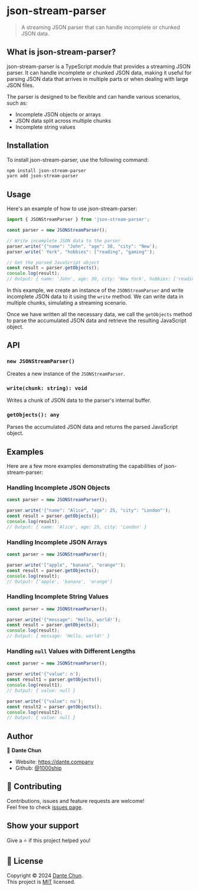 # json-stream-parser

> A streaming JSON parser that can handle incomplete or chunked JSON data.

## What is json-stream-parser?

json-stream-parser is a TypeScript module that provides a streaming JSON parser. It can handle incomplete or chunked JSON data, making it useful for parsing JSON data that arrives in multiple parts or when dealing with large JSON files.

The parser is designed to be flexible and can handle various scenarios, such as:

- Incomplete JSON objects or arrays
- JSON data split across multiple chunks
- Incomplete string values

## Installation

To install json-stream-parser, use the following command:

```bash
npm install json-stream-parser
yarn add json-stream-parser
```

## Usage

Here's an example of how to use json-stream-parser:

```typescript
import { JSONStreamParser } from 'json-stream-parser';

const parser = new JSONStreamParser();

// Write incomplete JSON data to the parser
parser.write('{"name": "John", "age": 30, "city": "New');
parser.write(' York", "hobbies": ["reading", "gaming"');

// Get the parsed JavaScript object
const result = parser.getObjects();
console.log(result);
// Output: { name: 'John', age: 30, city: 'New York', hobbies: ['reading', 'gaming'] }
```

In this example, we create an instance of the `JSONStreamParser` and write incomplete JSON data to it using the `write` method. We can write data in multiple chunks, simulating a streaming scenario.

Once we have written all the necessary data, we call the `getObjects` method to parse the accumulated JSON data and retrieve the resulting JavaScript object.

## API

### `new JSONStreamParser()`

Creates a new instance of the `JSONStreamParser`.

### `write(chunk: string): void`

Writes a chunk of JSON data to the parser's internal buffer.

### `getObjects(): any`

Parses the accumulated JSON data and returns the parsed JavaScript object.

## Examples

Here are a few more examples demonstrating the capabilities of json-stream-parser:

### Handling Incomplete JSON Objects

```typescript
const parser = new JSONStreamParser();

parser.write('{"name": "Alice", "age": 25, "city": "London"');
const result = parser.getObjects();
console.log(result);
// Output: { name: 'Alice', age: 25, city: 'London' }
```

### Handling Incomplete JSON Arrays

```typescript
const parser = new JSONStreamParser();

parser.write('["apple", "banana", "orange"');
const result = parser.getObjects();
console.log(result);
// Output: ['apple', 'banana', 'orange']
```

### Handling Incomplete String Values

```typescript
const parser = new JSONStreamParser();

parser.write('{"message": "Hello, world!');
const result = parser.getObjects();
console.log(result);
// Output: { message: 'Hello, world!' }
```

### Handling `null` Values with Different Lengths

```typescript
const parser = new JSONStreamParser();

parser.write('{"value": n');
const result1 = parser.getObjects();
console.log(result1);
// Output: { value: null }

parser.write('{"value": nu');
const result2 = parser.getObjects();
console.log(result2);
// Output: { value: null }
```

## Author

👤 **Dante Chun**

* Website: https://dante.company
* Github: [@1000ship](https://github.com/1000ship)

## 🤝 Contributing

Contributions, issues and feature requests are welcome!<br />Feel free to check [issues page](https://github.com/1000ship/json-stream-parser/issues). 

## Show your support

Give a ⭐️ if this project helped you!

## 📝 License

Copyright © 2024 [Dante Chun](https://github.com/1000ship).<br />
This project is [MIT](https://github.com/1000ship/react-scroll-motion/blob/master/LICENSE) licensed.
